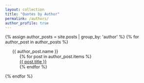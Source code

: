 ```yaml
---
layout: collection
title: "Quotes by Author"
permalink: /authors/
author_profile: true
---
```


<html>
<head>
<meta name="viewport" content="width=device-width, initial-scale=1">
<style>
ul, #myUL {
  list-style-type: none;
}

#myUL {
  margin: 0;
  padding: 0;
}

.caret {
  cursor: pointer;
  -webkit-user-select: none; /* Safari 3.1+ */
  -moz-user-select: none; /* Firefox 2+ */
  -ms-user-select: none; /* IE 10+ */
  user-select: none;
}

.caret::before {
  content: "\25B6";
  color: black;
  display: inline-block;
  margin-right: 6px;
}

.caret-down::before {
  -ms-transform: rotate(90deg); /* IE 9 */
  -webkit-transform: rotate(90deg); /* Safari */'
  transform: rotate(90deg);  
}

.nested {
  display: none;
}

.active {
  display: block;
}
</style>
</head>
<body>
{% assign author_posts = site.posts | group_by: 'author' %}
{% for author_post in author_posts %}
<ul id="myUL">
  <li><span class="caret">{{ author_post.name }}</span>
    <ul class="nested">
    {% for post in author_post.items %}
          <li>
            <a href='{{ site.baseurl }}{{ post.url }}'>{{ post.title }}</a>
          </li>
    {% endfor %}
    </ul>
  </li>
</ul>
{% endfor %}

<script>
var toggler = document.getElementsByClassName("caret");
var i;

for (i = 0; i < toggler.length; i++) {
  toggler[i].addEventListener("click", function() {
    this.parentElement.querySelector(".nested").classList.toggle("active");
    this.classList.toggle("caret-down");
  });
}
</script>

</body>
</html>
